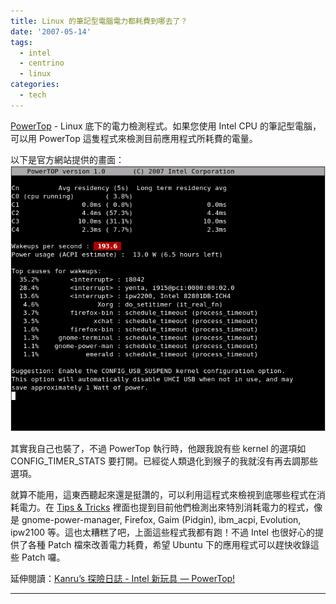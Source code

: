 ```yaml
---
title: Linux 的筆記型電腦電力都耗費到哪去了？
date: '2007-05-14'
tags:
  - intel
  - centrino
  - linux
categories:
  - tech
---
```

[PowerTop](http://www.linuxpowertop.org/index.php) - Linux 底下的電力檢測程式。如果您使用 Intel CPU 的筆記型電腦，可以用 PowerTop 這隻程式來檢測目前應用程式所耗費的電量。  
  
以下是官方網站提供的畫面：  
[![Screenshot](images/0.png)](http://www.flickr.com/photos/yurenju/497896029/)  
  
其實我自己也裝了，不過 PowerTop 執行時，他跟我說有些 kernel 的選項如 CONFIG\_TIMER\_STATS 要打開。已經從人類退化到猴子的我就沒有再去調那些選項。  
  
就算不能用，這東西聽起來還是挺讚的，可以利用這程式來檢視到底哪些程式在消耗電力。在 [Tips & Tricks](http://www.linuxpowertop.org/known.php) 裡面也提到目前他們檢測出來特別消耗電力的程式，像是 gnome-power-manager, Firefox, Gaim (Pidgin), ibm\_acpi, Evolution, ipw2100 等。這也太糟糕了吧，上面這些程式我都有跑！不過 Intel 也很好心的提供了各種 Patch 檔來改善電力耗費，希望 Ubuntu 下的應用程式可以趕快收錄這些 Patch 囉。  
  
延伸閱讀：[Kanru’s 探險日誌 - Intel 新玩具 — PowerTop!](http://blog.kanru.info/archives/265)

  

---